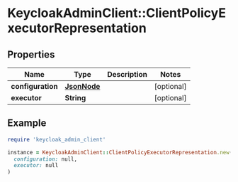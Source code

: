 # KeycloakAdminClient::ClientPolicyExecutorRepresentation

## Properties

| Name | Type | Description | Notes |
| ---- | ---- | ----------- | ----- |
| **configuration** | [**JsonNode**](JsonNode.md) |  | [optional] |
| **executor** | **String** |  | [optional] |

## Example

```ruby
require 'keycloak_admin_client'

instance = KeycloakAdminClient::ClientPolicyExecutorRepresentation.new(
  configuration: null,
  executor: null
)
```

